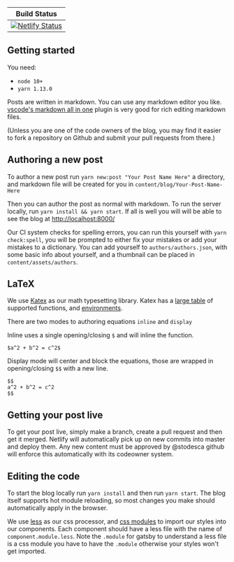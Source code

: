 |Build Status|
|-----|
| [![Netlify Status](https://api.netlify.com/api/v1/badges/3d41d0d9-365a-42de-999d-56a7399f898f/deploy-status)](https://app.netlify.com/sites/cargurusblog/deploys) |

## Getting started

You need:

* `node 10+`
* `yarn 1.13.0`

Posts are written in markdown. You can use any markdown editor you like. [vscode's markdown all in one](https://marketplace.visualstudio.com/items?itemName=yzhang.markdown-all-in-one) plugin is very good for rich editing markdown files. 

(Unless you are one of the code owners of the blog, you may find it easier to fork a repository on Github and submit your pull requests from there.) 

## Authoring a new post

To author a new post run `yarn new:post "Your Post Name Here"` a directory, and markdown file will be created for you in `content/blog/Your-Post-Name-Here`

Then you can author the post as normal with markdown. To run the server locally, run `yarn install && yarn start`. If all is well you will will be able to see the blog at [http://localhost:8000/](http://localhost:8000/)

Our CI system checks for spelling errors, you can run this yourself with `yarn check:spell`, you will be prompted to either fix your mistakes or add your mistakes to a dictionary. You can add yourself to `authors/authors.json`, with some basic info about yourself, and a thumbnail can be placed in `content/assets/authors`.

## LaTeX

We use [Katex](https://katex.org/) as our math typesetting library. Katex has a [large table](https://katex.org/docs/supported.html) of supported functions, and [environments](https://katex.org/docs/supported.html#environments).

There are two modes to authoring equations `inline` and `display` 

Inline uses a single opening/closing `$` and will inline the function.

`$a^2 + b^2 = c^2$`

Display mode will center and block the equations, those are wrapped in opening/closing `$$` with a new line.

```
$$
a^2 + b^2 = c^2
$$
```




## Getting your post live

To get your post live, simply make a branch, create a pull request and then get it merged. Netlify will automatically pick up on new commits into master and deploy them. Any new content must be approved by @stodesca github will enforce this automatically with its codeowner system.


## Editing the code

To start the blog locally run `yarn install` and then run `yarn start`. The blog itself supports hot module reloading, so most changes you make should automatically apply in the browser. 

We use [less](http://lesscss.org/) as our css processor, and [css modules](https://github.com/css-modules/css-modules) to import our styles into our components. Each component should have a less file with the name of `component.module.less`. Note the `.module` for gatsby to understand a less file is a css module you have to have the `.module` otherwise your styles won't get imported.
